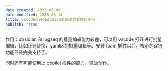 ```yaml
---
date created: 2022-06-09
date modified: 2023-03-14
title: vscode打开Obsidian笔记库的好处和作用
publish: "true"
---
```


作用：obsidian 和 logseq 的批量编辑能力较差，可以用 vscode 打开进行批量编辑，比如正则替换，yaml区的批量编辑等。安装 foam 插件以后，核心的双链功能已经完美支持了。

同时还有可能使用上 copilot 插件的威力，辅助创作。